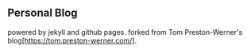 ## Personal Blog

powered by jekyll and github pages.
forked from Tom Preston-Werner's blog[https://tom.preston-werner.com/].

